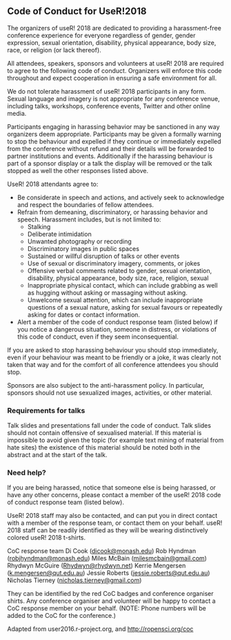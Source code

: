 ## Code of Conduct for UseR!2018

The organizers of useR! 2018 are dedicated to providing a harassment-free conference experience for everyone regardless of gender, gender expression, sexual orientation, disability, physical appearance, body size, race, or religion (or lack thereof).

All attendees, speakers, sponsors and volunteers at useR! 2018 are required to agree to the following code of conduct. Organizers will enforce this code throughout and expect cooperation in ensuring a safe environment for all.

We do not tolerate harassment of useR! 2018 participants in any form. Sexual language and imagery is not appropriate for any conference venue, including talks, workshops, conference events, Twitter and other online media.

Participants engaging in harassing behavior may be sanctioned in any way organizers deem appropriate. Participants may be given a formally warning to stop the behaviour and expelled if they continue or immediately expelled from the conference without refund and their details will be forwarded to partner institutions and events. Additionally if the harassing behaviour is part of a sponsor display or a talk the display will be removed or the talk stopped as well the other responses listed above.

UseR! 2018 attendants agree to:

- Be considerate in speech and actions, and actively seek to acknowledge and respect the boundaries of fellow attendees.
- Refrain from demeaning, discriminatory, or harassing behavior and speech. Harassment includes, but is not limited to: 
    - Stalking
    - Deliberate intimidation
    - Unwanted photography or recording
    - Discriminatory images in public spaces
    - Sustained or willful disruption of talks or other events
    - Use of sexual or discriminatory imagery, comments, or jokes
    - Offensive verbal comments related to gender, sexual orientation, disability, physical appearance, body size, race, religion, sexual 
    - Inappropriate physical contact, which can include grabbing as well as hugging without asking or massaging without asking.
    - Unwelcome sexual attention, which can include inappropriate questions of a sexual nature, asking for sexual favours or repeatedly asking for dates or contact information.
- Alert a member of the code of conduct response team (listed below) if you notice a dangerous situation, someone in distress, or violations of this code of conduct, even if they seem inconsequential.

If you are asked to stop harassing behaviour you should stop immediately, even if your behaviour was meant to be friendly or a joke, it was clearly not taken that way and for the comfort of all conference attendees you should stop.

Sponsors are also subject to the anti-harassment policy. In particular, sponsors should not use sexualized images, activities, or other material.

### Requirements for talks

Talk slides and presentations fall under the code of conduct. Talk slides should not contain offensive of sexualised material. If this material is impossible to avoid given the topic (for example text mining of material from hate sites) the existence of this material should be noted both in the abstract and at the start of the talk.

### Need help?

If you are being harassed, notice that someone else is being harassed, or have any other concerns, please contact a member of the useR! 2018 code of conduct response team  (listed below).

UseR! 2018 staff may also be contacted, and can put you in direct contact with a member of the response team, or contact them on your behalf.  useR! 2018 staff can be readily identified as they will be wearing distinctively colored useR! 2018 t-shirts.

CoC response team
Di Cook (dicook@monash.edu)
Rob Hyndman (robjhyndman@monash.edu)
Miles McBain (milesmcbain@gmail.com)
Rhydwyn McGuire (Rhydwyn@rhydwyn.net)
Kerrie Mengersen (k.mengersen@qut.edu.au)
Jessie Roberts (jessie.roberts@qut.edu.au)
Nicholas Tierney (nicholas.tierney@gmail.com)

They can be identified by the red CoC badges and conference organiser shirts. Any conference organiser and volunteer will be happy to contact a CoC response member on your behalf. (NOTE: Phone numbers will be added to the CoC for the conference.)

Adapted from user2016.r-project.org, and http://ropensci.org/coc
